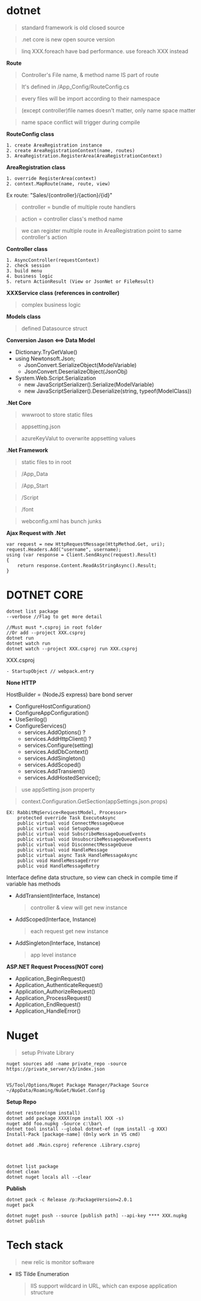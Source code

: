 # dotnet

> standard framework is old closed source

> .net core is new open source version

> linq XXX.foreach have bad performance.
use foreach XXX instead

**Route**

> Controller's File name, & method name IS part of route

> It's defined in /App_Config/RouteConfig.cs

> every files will be import according to their namespace

> (except controller)file names doesn't matter, only name space matter

> name space conflict will trigger during compile 


**RouteConfig class**

    1. create AreaRegistration instance
    2. create AreaRegistrationContext(name, routes)
    3. AreaRegistration.RegisterArea(AreaRegistrationContext)


**AreaRegistration class**

    1. override RegisterArea(context)
    2. context.MapRoute(name, route, view)

Ex route: "Sales/{controller}/{action}/{id}"

> controller = bundle of multiple route handlers 

> action = controller class's method name

> we can register multiple route in AreaRegistration point to same controller's action 

**Controller class**

    1. AsyncController(requestContext)
    2. check session
    3. build menu
    4. business logic
    5. return ActionResult (View or JsonNet or FileResult)


**XXXService class (references in controller)**
> complex business logic

**Models class**
> defined Datasource struct

**Conversion Jason <==> Data Model**

- Dictionary.TryGetValue()
- using Newtonsoft.Json;
  - JsonConvert.SerializeObject(ModelVariable)
  - JsonConvert.DeserializeObject<ModelName>(JsonObj)
- System.Web.Script.Serialization
  - new JavaScriptSerializer().Serialize(ModelVariable)
  - new JavaScriptSerializer().Deserialize(string, typeof(ModelClass))




**.Net Core**

> wwwroot to store static files

> appsetting.json

> azureKeyValut to overwrite appsetting values

**.Net Framework**
> static files to in root

> /App_Data

> /App_Start

> /Script

> /font

> webconfig.xml has bunch junks



**Ajax Request with .Net**
```
var request = new HttpRequestMessage(HttpMethod.Get, uri);
request.Headers.Add("username", username);
using (var response = Client.SendAsync(request).Result)
{
    return response.Content.ReadAsStringAsync().Result;
}
```

# DOTNET CORE
```
dotnet list package
--verbose //Flag to get more detail

//Must must *.csproj in root folder
//Or add --project XXX.csproj 
dotnet run
dotnet watch run
dotnet watch --project XXX.csproj run XXX.csproj

```

XXX.csproj

    - StartupObject // webpack.entry

**None HTTP**

HostBuilder = (NodeJS express) bare bond server
- ConfigureHostConfiguration()
- ConfigureAppConfiguration()
- UseSerilog()
- ConfigureServices()
    - services.AddOptions()  ?
    - services.AddHttpClient() ?
    - services.Configure<ClassName>(setting) 
    - services.AddDbContext()
    - services.AddSingleton()
    - services.AddScoped()
    - services.AddTransient()
    - services.AddHostedService<BackgroundService>();

> use appSetting.json property

> context.Configuration.GetSection(appSettings.json.props)
```
EX: RabbitMqService<RequestModel, Processor>
    protected override Task ExecuteAsync
    public virtual void ConnectMessageQueue
    public virtual void SetupQueue
    public virtual void SubscribeMessageQueueEvents
    public virtual void UnsubscribeMessageQueueEvents
    public virtual void DisconnectMessageQueue
    public virtual void HandleMessage
    public virtual async Task HandleMessageAsync
    public void HandleMessageError
    public void HandleMessageRetry
```

Interface define data structure,
so view can check in compile time if variable has methods

- AddTransient(Interface, Instance)
    > controller & view will get new instance
- AddScoped(Interface, Instance)
    > each request get new instance
- AddSingleton(Interface, Instance)
    > app level instance


**ASP.NET Request Process(NOT core)**

- Application_BeginRequest()
- Application_AuthenticateRequest()
- Application_AuthorizeRequest()
- Application_ProcessRequest()
- Application_EndRequest()
- Application_HandleError()

# Nuget
> setup Private Library
```
nuget sources add -name private_repo -source https://private_server/v3/index.json


VS/Tool/Options/Nuget Package Manager/Package Source
~/AppData/Roaming/NuGet/NuGet.Config
```

**Setup Repo**
```
dotnet restore(npm install)
dotnet add package XXXX(npm install XXX -s)
nuget add foo.nupkg -Source c:\bar\
dotnet tool install --global dotnet-ef (npm install -g XXX)
Install-Pack [package-name] (Only work in VS cmd)

dotnet add .Main.csproj reference .Library.csproj



dotnet list package
dotnet clean
dotnet nuget locals all --clear
```

**Publish**
```
dotnet pack -c Release /p:PackageVersion=2.0.1
nuget pack

dotnet nuget push --source [publish path] --api-key **** XXX.nupkg
dotnet publish
```

# Tech stack
> new relic is monitor software

- IIS Tilde Enumeration
    > IIS support wildcard in URL, which can expose application structure